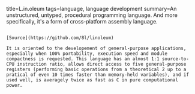 title=L.in.oleum
tags=language, language development
summary=An unstructured, untyped, procedural programming language. And more specifically, it's a form of cross-platform assembly language.
~~~~~~

[Source](https://github.com/8l/linoleum)

It is oriented to the developement of general-purpose applications, especially when 100% portability, execution speed and module compactness is requested. This language has an almost 1:1 source-to-CPU instruction ratio, allows direct access to five general-purpose registers (performing basic operations from a theoretical 2 up to a pratical of even 10 times faster than memory-held variables), and if used well, is averagely twice as fast as C in pure computational power.


